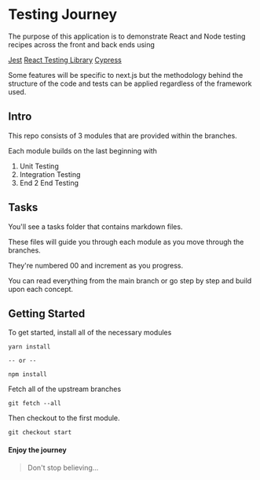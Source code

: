 # Testing Journey

The purpose of this application is to demonstrate React and Node testing recipes across the front and back ends using

[Jest](https://jestjs.io/)
[React Testing Library](https://testing-library.com/docs/react-testing-library/intro/)
[Cypress](https://cypress.io)

Some features will be specific to next.js but the methodology behind the structure of the code and tests can be applied regardless of the framework used.

## Intro

This repo consists of 3 modules that are provided within the branches.

Each module builds on the last beginning with

1. Unit Testing
2. Integration Testing
3. End 2 End Testing

## Tasks

You'll see a tasks folder that contains markdown files.

These files will guide you through each module as you move through the branches.

They're numbered 00 and increment as you progress.

You can read everything from the main branch or go step by step and build upon each concept.

## Getting Started

To get started, install all of the necessary modules

    yarn install

    -- or --

    npm install

Fetch all of the upstream branches

    git fetch --all

Then checkout to the first module.

    git checkout start

#### Enjoy the journey

> Don't stop believing...
